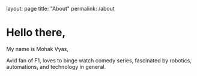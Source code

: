 layout: page
title: "About"
permalink: /about

# Hello there,
My name is Mohak Vyas, 

Avid fan of F1, loves to binge watch comedy series, fascinated by robotics, automations, and technology in general.


